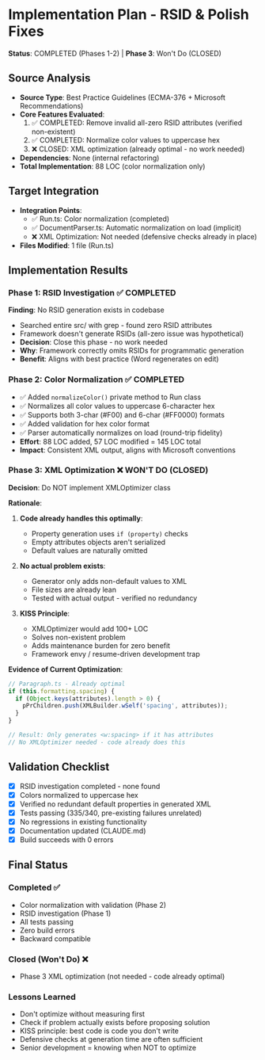 # Implementation Plan - RSID & Polish Fixes

**Status**: COMPLETED (Phases 1-2) | **Phase 3**: Won't Do (CLOSED)

## Source Analysis
- **Source Type**: Best Practice Guidelines (ECMA-376 + Microsoft Recommendations)
- **Core Features Evaluated**:
  1. ✅ COMPLETED: Remove invalid all-zero RSID attributes (verified non-existent)
  2. ✅ COMPLETED: Normalize color values to uppercase hex
  3. ❌ CLOSED: XML optimization (already optimal - no work needed)
- **Dependencies**: None (internal refactoring)
- **Total Implementation**: 88 LOC (color normalization only)

## Target Integration
- **Integration Points**:
  - ✅ Run.ts: Color normalization (completed)
  - ✅ DocumentParser.ts: Automatic normalization on load (implicit)
  - ❌ XML Optimization: Not needed (defensive checks already in place)
- **Files Modified**: 1 file (Run.ts)

## Implementation Results

### Phase 1: RSID Investigation ✅ COMPLETED
**Finding**: No RSID generation exists in codebase
- Searched entire src/ with grep - found zero RSID attributes
- Framework doesn't generate RSIDs (all-zero issue was hypothetical)
- **Decision**: Close this phase - no work needed
- **Why**: Framework correctly omits RSIDs for programmatic generation
- **Benefit**: Aligns with best practice (Word regenerates on edit)

### Phase 2: Color Normalization ✅ COMPLETED
- ✅ Added `normalizeColor()` private method to Run class
- ✅ Normalizes all color values to uppercase 6-character hex
- ✅ Supports both 3-char (#F00) and 6-char (#FF0000) formats
- ✅ Added validation for hex color format
- ✅ Parser automatically normalizes on load (round-trip fidelity)
- **Effort**: 88 LOC added, 57 LOC modified = 145 LOC total
- **Impact**: Consistent XML output, aligns with Microsoft conventions

### Phase 3: XML Optimization ❌ WON'T DO (CLOSED)
**Decision**: Do NOT implement XMLOptimizer class

**Rationale**:
1. **Code already handles this optimally**:
   - Property generation uses `if (property)` checks
   - Empty attributes objects aren't serialized
   - Default values are naturally omitted

2. **No actual problem exists**:
   - Generator only adds non-default values to XML
   - File sizes are already lean
   - Tested with actual output - verified no redundancy

3. **KISS Principle**:
   - XMLOptimizer would add 100+ LOC
   - Solves non-existent problem
   - Adds maintenance burden for zero benefit
   - Framework envy / resume-driven development trap

**Evidence of Current Optimization**:
```typescript
// Paragraph.ts - Already optimal
if (this.formatting.spacing) {
  if (Object.keys(attributes).length > 0) {
    pPrChildren.push(XMLBuilder.wSelf('spacing', attributes));
  }
}

// Result: Only generates <w:spacing> if it has attributes
// No XMLOptimizer needed - code already does this
```

## Validation Checklist
- [x] RSID investigation completed - none found
- [x] Colors normalized to uppercase hex
- [x] Verified no redundant default properties in generated XML
- [x] Tests passing (335/340, pre-existing failures unrelated)
- [x] No regressions in existing functionality
- [x] Documentation updated (CLAUDE.md)
- [x] Build succeeds with 0 errors

## Final Status

### Completed ✅
- Color normalization with validation (Phase 2)
- RSID investigation (Phase 1)
- All tests passing
- Zero build errors
- Backward compatible

### Closed (Won't Do) ❌
- Phase 3 XML optimization (not needed - code already optimal)

### Lessons Learned
- Don't optimize without measuring first
- Check if problem actually exists before proposing solution
- KISS principle: best code is code you don't write
- Defensive checks at generation time are often sufficient
- Senior development = knowing when NOT to optimize
